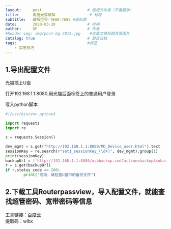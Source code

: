 ```yaml
---
layout:     post                    # 使用的布局（不需要改）
title:      电信光猫破解               # 标题 
subtitle:   破解型号-TEWA-768E #副标题
date:       2020-03-28              # 时间
author:     GF                      # 作者
#header-img: img/post-bg-2015.jpg    #这篇文章标题背景图片
catalog: true                       # 是否归档
tags:                               #标签
    - 实用技巧
---
```


## 1.导出配置文件
光猫插上U盘  

打开192.168.1.1:8080,用光猫后面标签上的普通用户登录  

写入python脚本  

```python
#!/usr/bin/env python3

import requests
import re

s = requests.Session()

dev_mgmt = s.get("http://192.168.1.1:8080/MD_Device_user.html").text
sessionKey = re.search(r"set1_sessionKey_(\d+)", dev_mgmt).group(1)
print(sessionKey)
backupUrl = f'http://192.168.1.1:8080/usbbackup.cmd?action=backup&subarea=usb1_1&set1_sessionKey=set1_sessionKey_{sessionKey}'
r = s.get(backupUrl)
if r.status_code == 200:
        print("成功，请检查U盘中的备份文件")
```
## 2.下载工具Routerpassview，导入配置文件，就能查找超管密码、宽带密码等信息
工具链接：[百度云](https://pan.baidu.com/s/1uYT_KaAHxMzutozpEFMuig)  
提取码：wlbx